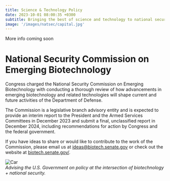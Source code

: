 ```yaml
---
title: Science & Technology Policy
date: 2023-10-01 08:00:35 +0300
subtitle: Bringing the best of science and technology to national security and public benefit
image: '/images/natsec/capital.jpg'
---
```


More info coming soon

# National Security Commission on Emerging Biotechnology
Congress charged the National Security Commission on Emerging Biotechnology with conducting a thorough review of how advancements in emerging biotechnology and related technologies will shape current and future activities of the Department of Defense.

The Commission is a legislative branch advisory entity and is expected to provide an interim report to the President and the Armed Services Committees in December 2023 and submit a final, unclassified report in December 2024, including recommendations for action by Congress and the federal government.

If you have ideas to share or would like to contribute to the work of the Commission, please email us at ideas@biotech.senate.gov or check out the website at [biotech.senate.gov/](https://www.biotech.senate.gov/).

<div class="gallery-box">
  <div class="gallery">
    <img src="/images/logos/nsceb.jpeg" loading="lazy" alt="Car">
  </div>
  <em>Advising the U.S. Government on policy at the intersection of biotechnology + national security.</em>
</div>